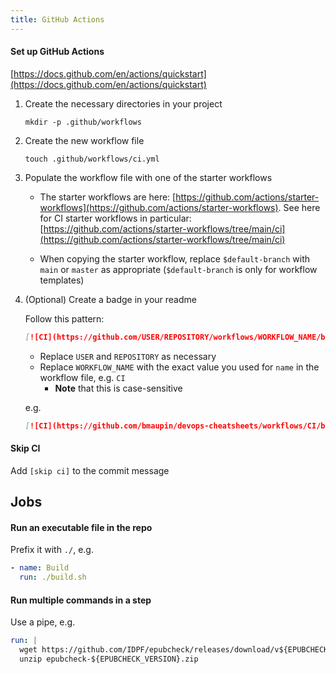 ```yaml
---
title: GitHub Actions
---
```


#### Set up GitHub Actions

[https://docs.github.com/en/actions/quickstart](https://docs.github.com/en/actions/quickstart)

1. Create the necessary directories in your project

   ```
   mkdir -p .github/workflows
   ```

1. Create the new workflow file

   ```
   touch .github/workflows/ci.yml
   ```

1. Populate the workflow file with one of the starter workflows

   - The starter workflows are here: [https://github.com/actions/starter-workflows](https://github.com/actions/starter-workflows). See here for CI starter workflows in particular: [https://github.com/actions/starter-workflows/tree/main/ci](https://github.com/actions/starter-workflows/tree/main/ci)

   - When copying the starter workflow, replace `$default-branch` with `main` or `master` as appropriate (`$default-branch` is only for workflow templates)

1. (Optional) Create a badge in your readme

   Follow this pattern:

   ```markdown
   [![CI](https://github.com/USER/REPOSITORY/workflows/WORKFLOW_NAME/badge.svg)](https://github.com/USER/REPOSITORY/actions)
   ```

   - Replace `USER` and `REPOSITORY` as necessary
   - Replace `WORKFLOW_NAME` with the exact value you used for `name` in the workflow file, e.g. `CI`
     - **Note** that this is case-sensitive

   e.g.

   ```markdown
   [![CI](https://github.com/bmaupin/devops-cheatsheets/workflows/CI/badge.svg)](https://github.com/bmaupin/devops-cheatsheets/actions)
   ```

#### Skip CI

Add `[skip ci]` to the commit message

## Jobs

#### Run an executable file in the repo

Prefix it with `./`, e.g.

```yaml
- name: Build
  run: ./build.sh
```

#### Run multiple commands in a step

Use a pipe, e.g.

```yaml
run: |
  wget https://github.com/IDPF/epubcheck/releases/download/v${EPUBCHECK_VERSION}/epubcheck-${EPUBCHECK_VERSION}.zip
  unzip epubcheck-${EPUBCHECK_VERSION}.zip
```

